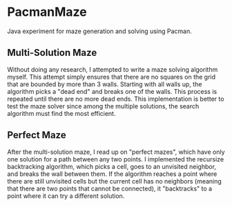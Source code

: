 # PacmanMaze
Java experiment for maze generation and solving using Pacman.

## Multi-Solution Maze
Without doing any research, I attempted to write a maze solving algorithm myself. This attempt simply ensures that there are no squares on the grid that are bounded by more than 3 walls. Starting with all walls up, the algorithm picks a "dead end" and breaks one of the walls. This process is repeated until there are no more dead ends. This implementation is better to test the maze solver since among the multiple solutions, the search algorithm must find the most efficient.

## Perfect Maze
After the multi-solution maze, I read up on "perfect mazes", which have only one solution for a path between any two points. I implemented the recursize backtracking algorithm, which picks a cell, goes to an unvisited neighbor, and breaks the wall between them. If the algorithm reaches a point where there are still unvisited cells but the current cell has no neighbors (meaning that there are two points that cannot be connected), it "backtracks" to a point where it can try a different solution. 
